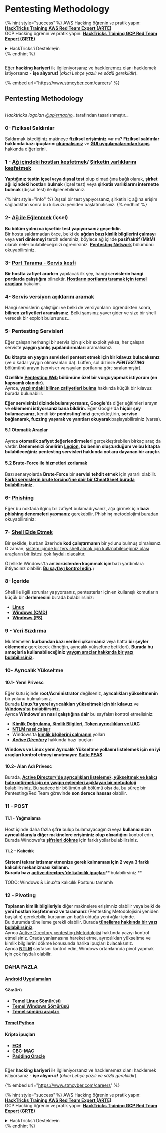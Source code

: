 # Pentesting Methodology

{% hint style="success" %}
AWS Hacking öğrenin ve pratik yapın:<img src="../.gitbook/assets/arte.png" alt="" data-size="line">[**HackTricks Training AWS Red Team Expert (ARTE)**](https://training.hacktricks.xyz/courses/arte)<img src="../.gitbook/assets/arte.png" alt="" data-size="line">\
GCP Hacking öğrenin ve pratik yapın: <img src="../.gitbook/assets/grte.png" alt="" data-size="line">[**HackTricks Training GCP Red Team Expert (GRTE)**<img src="../.gitbook/assets/grte.png" alt="" data-size="line">](https://training.hacktricks.xyz/courses/grte)

<details>

<summary>HackTricks'i Destekleyin</summary>

* [**abonelik planlarını**](https://github.com/sponsors/carlospolop) kontrol edin!
* **💬 [**Discord grubuna**](https://discord.gg/hRep4RUj7f) veya [**telegram grubuna**](https://t.me/peass) katılın ya da **Twitter'da** 🐦 [**@hacktricks\_live**](https://twitter.com/hacktricks_live)**'i takip edin.**
* **Hacking ipuçlarını paylaşmak için** [**HackTricks**](https://github.com/carlospolop/hacktricks) ve [**HackTricks Cloud**](https://github.com/carlospolop/hacktricks-cloud) github reposuna PR gönderin.

</details>
{% endhint %}

<figure><img src="../.gitbook/assets/image (1) (1) (1) (1) (1) (1) (1) (1) (1) (1) (1) (1) (1).png" alt=""><figcaption></figcaption></figure>

Eğer **hacking kariyeri** ile ilgileniyorsanız ve hacklenemez olanı hacklemek istiyorsanız - **işe alıyoruz!** (_akıcı Lehçe yazılı ve sözlü gereklidir_).

{% embed url="https://www.stmcyber.com/careers" %}

## Pentesting Methodology

<figure><img src="../.gitbook/assets/HACKTRICKS-logo.svg" alt=""><figcaption></figcaption></figure>

_Hacktricks logoları_ [_@ppiernacho_](https://www.instagram.com/ppieranacho/)_ tarafından tasarlanmıştır._

### 0- Fiziksel Saldırılar

Saldırmak istediğiniz makineye **fiziksel erişiminiz** var mı? **Fiziksel saldırılar hakkında bazı ipuçlarını** [**okumalısınız**](../hardware-physical-access/physical-attacks.md) ve [**GUI uygulamalarından kaçış**](../hardware-physical-access/escaping-from-gui-applications.md) hakkında diğerlerini.

### 1 - [Ağ içindeki hostları keşfetmek](pentesting-network/#discovering-hosts)/ [Şirketin varlıklarını keşfetmek](external-recon-methodology/)

**Yaptığınız** **testin** **içsel veya dışsal test** olup olmadığına bağlı olarak, **şirket ağı içindeki hostları bulmak** (içsel test) veya **şirketin varlıklarını internette bulmak** (dışsal test) ile ilgilenebilirsiniz.

{% hint style="info" %}
Dışsal bir test yapıyorsanız, şirketin iç ağına erişim sağladıktan sonra bu kılavuzu yeniden başlatmalısınız.
{% endhint %}

### **2-** [**Ağ ile Eğlenmek**](pentesting-network/) **(İçsel)**

**Bu bölüm yalnızca içsel bir test yapıyorsanız geçerlidir.**\
Bir hosta saldırmadan önce, belki de **ağdan bazı kimlik bilgilerini çalmayı** veya **veri dinlemeyi** tercih edersiniz, böylece ağ içinde **pasif/aktif (MitM)** olarak neler bulabileceğinizi öğrenirsiniz. [**Pentesting Network**](pentesting-network/#sniffing) bölümünü okuyabilirsiniz.

### 3- [Port Tarama - Servis keşfi](pentesting-network/#scanning-hosts)

**Bir hostta zafiyet ararken** yapılacak ilk şey, hangi **servislerin hangi portlarda çalıştığını** bilmektir. [**Hostların portlarını taramak için temel araçlara**](pentesting-network/#scanning-hosts) bakalım.

### **4-** [**Servis versiyon açıklarını aramak**](../generic-hacking/search-exploits.md)

Hangi servislerin çalıştığını ve belki de versiyonlarını öğrendikten sonra, **bilinen zafiyetleri aramalısınız**. Belki şansınız yaver gider ve size bir shell verecek bir exploit bulursunuz...

### **5-** Pentesting Servisleri

Eğer çalışan herhangi bir servis için şık bir exploit yoksa, her çalışan serviste **yaygın yanlış yapılandırmaları** aramalısınız.

**Bu kitapta en yaygın servisleri pentest etmek için bir kılavuz bulacaksınız** (ve o kadar yaygın olmayanları da). Lütfen, sol dizinde **_PENTESTING_** bölümünü arayın (servisler varsayılan portlarına göre sıralanmıştır).

**Özellikle** [**Pentesting Web**](../network-services-pentesting/pentesting-web/) **bölümüne özel bir vurgu yapmak istiyorum (en kapsamlı olanıdır).**\
Ayrıca, [**yazılımdaki bilinen zafiyetleri bulma**](../generic-hacking/search-exploits.md) hakkında küçük bir kılavuz burada bulunabilir.

**Eğer servisinizi dizinde bulamıyorsanız, Google'da** diğer eğitimleri arayın ve **eklememi istiyorsanız bana bildirin.** Eğer Google'da **hiçbir şey bulamazsanız**, kendi **kör pentesting'inizi** gerçekleştirin, **servise bağlanarak, fuzzing yaparak ve yanıtları okuyarak** başlayabilirsiniz (varsa).

#### 5.1 Otomatik Araçlar

Ayrıca **otomatik zafiyet değerlendirmeleri** gerçekleştirebilen birkaç araç da vardır. **Denemenizi öneririm** [**Legion**](https://github.com/carlospolop/legion)**, bu benim oluşturduğum ve bu kitapta bulabileceğiniz pentesting servisleri hakkında notlara dayanan bir araçtır.**

#### **5.2 Brute-Force ile hizmetleri zorlamak**

Bazı senaryolarda **Brute-Force** bir **servisi** **tehdit etmek** için yararlı olabilir. [**Farklı servislerin brute forcing'ine dair bir CheatSheet burada bulabilirsiniz**](../generic-hacking/brute-force.md)**.**

### 6- [Phishing](phishing-methodology/)

Eğer bu noktada ilginç bir zafiyet bulamadıysanız, ağa girmek için **bazı phishing denemeleri yapmanız** gerekebilir. Phishing metodolojimi [buradan](phishing-methodology/) okuyabilirsiniz:

### **7-** [**Shell Elde Etmek**](../generic-hacking/reverse-shells/)

Bir şekilde, kurban üzerinde **kod çalıştırmanın** bir yolunu bulmuş olmalısınız. O zaman, [sistem içinde bir ters shell almak için kullanabileceğiniz olası araçların bir listesi çok faydalı olacaktır](../generic-hacking/reverse-shells/).

Özellikle Windows'ta **antivirüslerden kaçınmak için** bazı yardımlara ihtiyacınız olabilir: [**Bu sayfayı kontrol edin**](../windows-hardening/av-bypass.md)**.**\\

### 8- İçeride

Shell ile ilgili sorunlar yaşıyorsanız, pentesterlar için en kullanışlı komutların küçük bir **derlemesini** burada bulabilirsiniz:

* [**Linux**](../linux-hardening/useful-linux-commands.md)
* [**Windows (CMD)**](../windows-hardening/basic-cmd-for-pentesters.md)
* [**Windows (PS)**](../windows-hardening/basic-powershell-for-pentesters/)

### **9 -** [**Veri Sızdırma**](../generic-hacking/exfiltration.md)

Muhtemelen **kurbandan bazı verileri çıkarmanız** veya hatta **bir şeyler eklemeniz** gerekecek (örneğin, ayrıcalık yükseltme betikleri). **Burada bu amaçlarla kullanabileceğiniz** [**yaygın araçlar hakkında bir yazı bulabilirsiniz**](../generic-hacking/exfiltration.md)**.**

### **10- Ayrıcalık Yükseltme**

#### **10.1- Yerel Privesc**

Eğer kutu içinde **root/Administrator** değilseniz, **ayrıcalıkları yükseltmenin** bir yolunu bulmalısınız.\
Burada **Linux'ta yerel ayrıcalıkları yükseltmek için bir kılavuz** ve [**Windows'ta**](../windows-hardening/windows-local-privilege-escalation/) **bulabilirsiniz.**\
Ayrıca **Windows'un nasıl çalıştığına dair** bu sayfaları kontrol etmelisiniz:

* [**Kimlik Doğrulama, Kimlik Bilgileri, Token ayrıcalıkları ve UAC**](../windows-hardening/authentication-credentials-uac-and-efs/)
* [**NTLM nasıl çalışır**](../windows-hardening/ntlm/)
* Windows'ta [**kimlik bilgilerini çalmanın**](https://github.com/carlospolop/hacktricks/blob/master/generic-methodologies-and-resources/broken-reference/README.md) yolları
* [_**Active Directory**_](../windows-hardening/active-directory-methodology/) hakkında bazı ipuçları

**Windows ve Linux yerel Ayrıcalık Yükseltme yollarını listelemek için en iyi araçları kontrol etmeyi unutmayın:** [**Suite PEAS**](https://github.com/carlospolop/privilege-escalation-awesome-scripts-suite)

#### **10.2- Alan Adı Privesc**

Burada, [**Active Directory'de ayrıcalıkları listelemek, yükseltmek ve kalıcı hale getirmek için en yaygın eylemleri açıklayan bir metodoloji**](../windows-hardening/active-directory-methodology/) bulabilirsiniz. Bu sadece bir bölümün alt bölümü olsa da, bu süreç bir Pentesting/Red Team görevinde **son derece hassas** olabilir.

### 11 - POST

#### **11**.1 - Yağmalama

Host içinde daha fazla **şifre** bulup bulamayacağınızı veya **kullanıcınızın ayrıcalıklarıyla diğer makinelere erişiminiz olup olmadığını** kontrol edin.\
Burada Windows'ta [**şifreleri dökme**](https://github.com/carlospolop/hacktricks/blob/master/generic-methodologies-and-resources/broken-reference/README.md) için farklı yollar bulabilirsiniz.

#### 11.2 - Kalıcılık

**Sistemi tekrar istismar etmenize gerek kalmaması için 2 veya 3 farklı kalıcılık mekanizması kullanın.**\
**Burada bazı** [**active directory'de kalıcılık ipuçları**](../windows-hardening/active-directory-methodology/#persistence)** bulabilirsiniz.**

TODO: Windows & Linux'ta kalıcılık Postunu tamamla

### 12 - Pivoting

**Toplanan kimlik bilgileriyle** diğer makinelere erişiminiz olabilir veya belki de **yeni hostları keşfetmeniz ve taramanız** (Pentesting Metodolojisini yeniden başlatın) gerekebilir, kurbanınızın bağlı olduğu yeni ağlar içinde.\
Bu durumda tünelleme gerekli olabilir. Burada [**tünelleme hakkında bir yazı bulabilirsiniz**](../generic-hacking/tunneling-and-port-forwarding.md).\
Ayrıca [Active Directory pentesting Metodolojisi](../windows-hardening/active-directory-methodology/) hakkında yazıyı kontrol etmelisiniz. Orada yanlamasına hareket etme, ayrıcalıkları yükseltme ve kimlik bilgilerini dökme konusunda harika ipuçları bulacaksınız.\
Ayrıca [**NTLM**](../windows-hardening/ntlm/) sayfasını kontrol edin, Windows ortamlarında pivot yapmak için çok faydalı olabilir.

### DAHA FAZLA

#### [Android Uygulamaları](../mobile-pentesting/android-app-pentesting/)

#### **Sömürü**

* [**Temel Linux Sömürüsü**](broken-reference/)
* [**Temel Windows Sömürüsü**](../binary-exploitation/windows-exploiting-basic-guide-oscp-lvl.md)
* [**Temel sömürü araçları**](../binary-exploitation/basic-stack-binary-exploitation-methodology/tools/)

#### [**Temel Python**](python/)

#### **Kripto ipuçları**

* [**ECB**](../crypto-and-stego/electronic-code-book-ecb.md)
* [**CBC-MAC**](../crypto-and-stego/cipher-block-chaining-cbc-mac-priv.md)
* [**Padding Oracle**](../crypto-and-stego/padding-oracle-priv.md)

<figure><img src="../.gitbook/assets/image (1) (1) (1) (1) (1) (1) (1) (1) (1) (1) (1) (1) (1).png" alt=""><figcaption></figcaption></figure>

Eğer **hacking kariyeri** ile ilgileniyorsanız ve hacklenemez olanı hacklemek istiyorsanız - **işe alıyoruz!** (_akıcı Lehçe yazılı ve sözlü gereklidir_).

{% embed url="https://www.stmcyber.com/careers" %}

{% hint style="success" %}
AWS Hacking öğrenin ve pratik yapın:<img src="../.gitbook/assets/arte.png" alt="" data-size="line">[**HackTricks Training AWS Red Team Expert (ARTE)**](https://training.hacktricks.xyz/courses/arte)<img src="../.gitbook/assets/arte.png" alt="" data-size="line">\
GCP Hacking öğrenin ve pratik yapın: <img src="../.gitbook/assets/grte.png" alt="" data-size="line">[**HackTricks Training GCP Red Team Expert (GRTE)**<img src="../.gitbook/assets/grte.png" alt="" data-size="line">](https://training.hacktricks.xyz/courses/grte)

<details>

<summary>HackTricks'i Destekleyin</summary>

* [**abonelik planlarını**](https://github.com/sponsors/carlospolop) kontrol edin!
* **💬 [**Discord grubuna**](https://discord.gg/hRep4RUj7f) veya [**telegram grubuna**](https://t.me/peass) katılın ya da **Twitter'da** 🐦 [**@hacktricks\_live**](https://twitter.com/hacktricks_live)**'i takip edin.**
* **Hacking ipuçlarını paylaşmak için** [**HackTricks**](https://github.com/carlospolop/hacktricks) ve [**HackTricks Cloud**](https://github.com/carlospolop/hacktricks-cloud) github reposuna PR gönderin.

</details>
{% endhint %}
